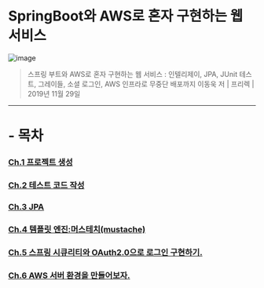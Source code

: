 SpringBoot와 AWS로 혼자 구현하는 웹 서비스
==============
![image](https://user-images.githubusercontent.com/61380786/119246461-c2b7c000-bbbc-11eb-9c13-a56657badb07.png)

> 스프링 부트와 AWS로 혼자 구현하는 웹 서비스 : 인텔리제이, JPA, JUnit 테스트, 그레이들, 소셜 로그인, AWS 인프라로 무중단 배포까지
이동욱 저 | 프리렉 | 2019년 11월 29일  

******
# - 목차
### [Ch.1 프로젝트 생성](./내용%20정리/ch1.프로젝트%20생성/1.프로젝트%20생성.md)   
### [Ch.2 테스트 코드 작성](./내용%20정리/ch2.테스트%20코드%20작성)
### [Ch.3 JPA](./내용%20정리/ch3.JPA)
### [Ch.4 템플릿 엔진:머스테치(mustache)](./내용%20정리/ch4.템플릿%20엔진:머스테치(mustache))
### [Ch.5 스프링 시큐리티와 OAuth2.0으로 로그인 구현하기.](./내용%20정리/ch5.스프링%20시큐리티와%20OAuth2.0으로%20로그인%20구현하기)
### [Ch.6 AWS 서버 환경을 만들어보자.](./내용%20정리/ch6.AWS%20서버%20환경을%20만들어보자)


